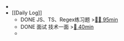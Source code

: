 -
- [[Daily Log]]
	- DONE JS、TS、Regex练习题 >[🍅🍅 95min](#agenda-pomo://?t=f-1689046382788-1500%2Cp-1689048273429-677%2Cf-1689049958830-1500%2Cp-1689051606893-818%2Cp-1689056124859-1162)
	- DONE 面试 技术一面 >[🍅 40min](#agenda-pomo://?t=f-1689005037443-1500%2Cp-1689007960234-876)
	-